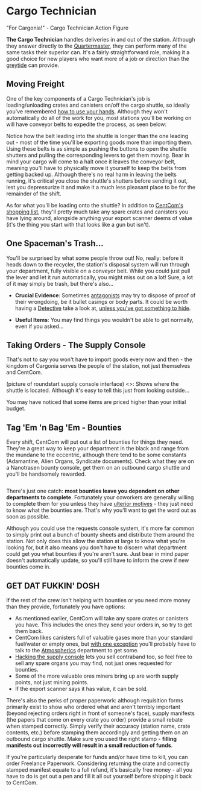 Cargo Technician
===

"For Cargonia!" - Cargo Technician Action Figure

**The Cargo Technician** handles deliveries in and out of the station. Although they answer directly to the [Quartermaster](/citadel-wiki/main/roles/command/quartermaster.md), they can perform many of the same tasks their superior can. It's a fairly straightforward role, making it a good choice for new players who want more of a job or direction than the [greytide](/citadel-wiki/main/roles/civillian/assistant.md) can provide.

## Moving Freight

One of the key components of a Cargo Technician's job is loading/unloading crates and canisters on/off the cargo shuttle, so ideally you've remembered [how to use your hands](). Although they won't automatically do all of the work for you, most stations you'll be working on will have conveyor belts to expedite the process, as seen below:
<picture of your standard cargo bay goes here>

Notice how the belt leading into the shuttle is longer than the one leading out - most of the time you'll be exporting goods more than importing them. Using these belts is as simple as pushing the buttons to open the shuttle shutters and pulling the corresponding levers to get them moving. Bear in mind your cargo will come to a halt once it leaves the conveyor belt, meaning you'll have to physically move it yourself to keep the belts from getting backed up. Although there's no real harm in leaving the belts running, it's critical you close the shuttle's shutters before sending it out, lest you depressurize it and make it a much less pleasant place to be for the remainder of the shift.

As for what you'll be loading onto the shuttle? In addition to [CentCom's shopping list](#tag-em-n-bag-em---bounties), they'll pretty much take any spare crates and canisters you have lying around, alongside anything your export scanner deems of value (it's the thing you start with that looks like a gun but isn't).

## One Spaceman's Trash...

You'll be surprised by what some people throw out! No, really: before it heads down to the recycler, the station's disposal system will run through your department, fully visible on a conveyor belt. While you could just pull the lever and let it run automatically, you might miss out on a lot! Sure, a lot of it may simply be trash, but there's also...

- **Crucial Evidence**: Sometimes [antagonists](/citadel-wiki/main/roles/antagonist) may try to dispose of proof of their wrongdoing, be it bullet casings or body parts. It could be worth having a [Detective](/citadel-wiki/main/roles/security/detective.md) take a look at, [unless you've got something to hide]().

- **Useful Items**: You may find things you wouldn't be able to get normally, even if you asked...

## Taking Orders - The Supply Console

That's not to say you won't have to import goods every now and then - the kingdom of Cargonia serves the people of the station, not just themselves and CentCom.

(picture of roundstart supply console interface) <>: Shows where the shuttle is located. Although it's easy to tell this just from looking outside...

<MULEbot>

You may have noticed that some items are priced higher than your initial budget.

## Tag 'Em 'n Bag 'Em - Bounties

Every shift, CentCom will put out a list of bounties for things they <want> need. They're a great way to keep your department in the black and range from the mundane to the eccentric, although there tend to be some constants (Adamantine, Alien Organs, Syndicate documents). Check what they are on a Nanotrasen bounty console, get them on an outbound cargo shuttle and you'll be handsomely rewarded.

<image of the bounty console>

There's just one catch: **most bounties leave you dependent on other departments to complete**. Fortunately your coworkers are generally willing to complete them for you unless they have [ulterior motives](/citadel-wiki/main/roles/antagonist) - they just need to know what the bounties are. That's why you'll want to get the word out as soon as possible.

Although you could use the requests console system, it's more far common to simply print out a bunch of bounty sheets and distribute them around the station. Not only does this allow the station at large to know what you're looking for, but it also means you don't have to discern what department could get you what bounties if you're aren't sure. Just bear in mind paper doesn't automatically update, so you'll still have to inform the crew if new bounties come in.

## GET DAT FUKKIN' DOSH
If the rest of the crew isn't helping with bounties or you need more money than they provide, fortunately you have options:

- As mentioned earlier, CentCom will take any spare crates or canisters you have. This includes the ones they send your orders in, so try to get them back.
- CentCom likes canisters full of valuable gases more than your standard fuel/water or empty ones, but [with one exception]() you'll probably have to talk to the [Atmospherics]() department to get some.
- [Hacking the supply console]() lets you sell contraband too, so feel free to sell any spare organs you may find, not just ones requested for bounties.
- Some of the more valuable ores miners bring up are worth supply points, not just mining points.
- If the export scanner says it has value, it can be sold.

There's also the perks of proper paperwork: although requisition forms primarily exist to show who ordered what and aren't terribly important (beyond rejecting orders right in front of someone's face), supply manifests (the papers that come on every crate you order) provide a small rebate when stamped correctly. Simply verify their accuracy (station name, crate contents, etc.) before stamping them accordingly and getting them on an outbound cargo shuttle. Make sure you used the right stamp - **filling manifests out incorrectly will result in a small reduction of funds**.

If you're particularly desperate for funds and/or have time to kill, you can order Freelance Paperwork. Considering returning the crate and correctly stamped manifest equate to a full refund, it's basically free money - all you have to do is get out a pen and fill it all out yourself before shipping it back to CentCom.
